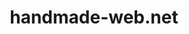 ---
layout: studio
title:  "handmade-web.net"
category: studio
slug: "handmade-web"
permalink: /studio/:slug

more: true

year: '2018+'
tags: teaching

description: 'an introduction to making websites by hand. teaching at VCU'
link: 'https://handmade-web.net'

images:
  - path: /studio/img/hw/hw-screen1.png
  - path: /studio/img/hw/hw-screen2.png
---